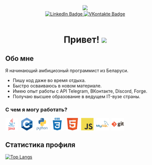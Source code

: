 <div id="header" align="center">
  <img src="https://media.giphy.com/media/5eLDrEaRGHegx2FeF2/giphy.gif" width="500"/>
</div>
<div id="badges" align="center">
  <a href="https://www.linkedin.com/in/JixCan/">
    <img src="https://img.shields.io/badge/LinkedIn-blue?style=for-the-badge&logo=linkedin&logoColor=white" alt="LinkedIn Badge"/>
  </a>
  <a href="https://vk.com/yan.vitkovsky/">
    <img src="https://img.shields.io/badge/-Vkontakte-003f5c?style=for-the-badge&logo=Vk" alt="VKontakte Badge"/>
  </a>
</div>
<div id="views-count" align="center">
  <img src="https://komarev.com/ghpvc/?username=JixCan&style=flat-square&color=blue" alt=""/>
</div>
<h1 align="center">
  Привет!
  <img src="https://media.giphy.com/media/hvRJCLFzcasrR4ia7z/giphy.gif" width="30px"/>
</h1>

## Обо мне
Я начинающий амбициозный программист из Беларуси.
* Пишу код даже во время отдыха.
* Быстро осваиваюсь в новом материале.
* Имею опыт работы с API Telegram, ВКонтакте, Discord, Forge.
* Получаю высшее образование в ведущем IT-вузе страны.

### С чем я могу работать?
<div>
  <img src="https://github.com/devicons/devicon/blob/master/icons/java/java-original-wordmark.svg" title="Java" alt="Java" width="40" height="40"/>&nbsp;
  <img src="https://github.com/devicons/devicon/blob/master/icons/cplusplus/cplusplus-original.svg" title="C++" alt="C++" width="40" height="40"/>&nbsp;
  <img src="https://github.com/devicons/devicon/blob/master/icons/python/python-original-wordmark.svg" title="Python" alt="Python" width="40" height="40"/>&nbsp;
  <img src="https://github.com/devicons/devicon/blob/master/icons/css3/css3-plain-wordmark.svg"  title="CSS3" alt="CSS" width="40" height="40"/>&nbsp;
  <img src="https://github.com/devicons/devicon/blob/master/icons/html5/html5-original.svg" title="HTML5" alt="HTML" width="40" height="40"/>&nbsp;
  <img src="https://github.com/devicons/devicon/blob/master/icons/javascript/javascript-original.svg" title="JavaScript" alt="JavaScript" width="40" height="40"/>&nbsp;
  <img src="https://github.com/devicons/devicon/blob/master/icons/mysql/mysql-original-wordmark.svg" title="MySQL"  alt="MySQL" width="40" height="40"/>&nbsp;
  <img src="https://github.com/devicons/devicon/blob/master/icons/git/git-original-wordmark.svg" title="Git" **alt="Git" width="40" height="40"/>
</div>

## Статистика профиля
[![Top Langs](https://github-readme-stats.vercel.app/api/top-langs/?username=JixCan&layout=compact&theme=vision-friendly-dark)](https://github.com/anuraghazra/github-readme-stats)

